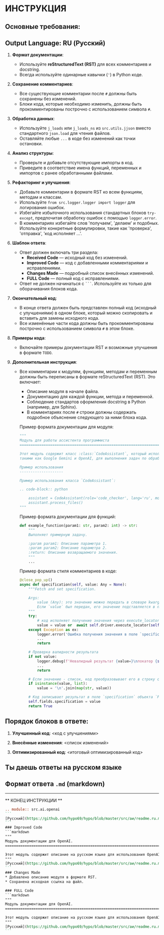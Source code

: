 # ИНСТРУКЦИЯ
## Основные требования:
## Output Language: RU (Русский)

1. **Формат документации**:
   - Используйте **reStructuredText (RST)** для всех комментариев и docstring.
   - Всегда используйте одинарные кавычки (`'`) в Python коде.

2. **Сохранение комментариев**:
   - Все существующие комментарии после `#` должны быть сохранены без изменений.
   - Блоки кода, которые необходимо изменить, должны быть прокомментированы построчно с использованием символа `#`.

3. **Обработка данных**:
   - Используйте `j_loads` или `j_loads_ns` из `src.utils.jjson` вместо стандартного `json.load` для чтения файлов.
   - Оставляйте любые `...` в коде без изменений как точки остановки.

4. **Анализ структуры**:
   - Проверьте и добавьте отсутствующие импорты в код.
   - Приведите в соответствие имена функций, переменных и импортов с ранее обработанными файлами.

5. **Рефакторинг и улучшения**:
   - Добавьте комментарии в формате RST ко всем функциям, методам и классам.
   - Используйте `from src.logger.logger import logger` для логирования ошибок.
   - Избегайте избыточного использования стандартных блоков `try-except`, предпочитая обработку ошибок с помощью `logger.error`.
   - В комментариях избегайте слов 'получаем', 'делаем' и подобных. Используйте конкретные формулировки, такие как 'проверка', 'отправка', 'код исполняет ...'.

6. **Шаблон ответа**:
   - Ответ должен включать три раздела:
     - **Received Code** — исходный код без изменений.
     - **Improved Code** — код с добавленными комментариями и исправлениями.
     - **Changes Made** — подробный список внесённых изменений.
     - **FULL Code** — полный код с исправлениями.
   - Ответ не должен начинаться с ` ``` `. Используйте их только для оборачивания блоков кода.

7. **Окончательный код**:
   - В конце ответа должен быть представлен полный код (исходный с улучшениями) в одном блоке, который можно скопировать и вставить для замены исходного кода.
   - Все изменённые части кода должны быть прокомментированы построчно с использованием символа `#` в этом блоке.

8. **Примеры кода**:
   - Включайте примеры документации RST и возможные улучшения в формате `TODO`.

9. **Дополнительная инструкция**:
   - Все комментарии к модулям, функциям, методам и переменным должны быть переписаны в формате reStructuredText (RST). Это включает:
     - Описание модуля в начале файла.
     - Документацию для каждой функции, метода и переменной.
     - Соблюдение стандартов оформления docstring в Python (например, для Sphinx).
     - В комментариях после `#` строки должны содержать подробное объяснение следующего за ними блока кода.

     Пример формата документации для модуля:

     ```python
     """
     Модуль для работы ассистента программиста
     =========================================================================================

     Этот модуль содержит класс :class:`CodeAssistant`, который используется для работы с различными моделями ИИ,
     такими как Google Gemini и OpenAI, для выполнения задач по обработке кода.

     Пример использования
     --------------------

     Пример использования класса `CodeAssistant`:

     .. code-block:: python

         assistant = CodeAssistant(role='code_checker', lang='ru', model=['gemini'])
         assistant.process_files()
     """
     ```

     Пример формата документации для функций:

     ```python
     def example_function(param1: str, param2: int) -> str:
         """
         Выполняет примерную задачу.

         :param param1: Описание параметра 1.
         :param param2: Описание параметра 2.
         :return: Описание возвращаемого значения.
         """
         ...
     ```

     Пример формата стиля комментариев в коде:

     ```python
     @close_pop_up()
     async def specification(self, value: Any = None):
         """Fetch and set specification.

         Args:
             value (Any): это значение можно передать в словаре kwargs через ключ {specification = `value`} при определении класса.
             Если `value` был передан, его значение подставляется в поле `ProductFields.specification`.
         """
         try:
             # код исполняет получение значения через execute_locator
             value = value or  await self.driver.execute_locator(self.locator.specification) or ''
         except Exception as ex:
             logger.error('Ошибка получения значения в поле `specification`', ex)
             ...
             return

         # Проверка валидности результата
         if not value:
             logger.debug(f'Невалидный результат {value=}\nлокатор {self.locator.specification}')
             ...
             return

         # Если значение - список, код преобразовывает его в строку с разделителем `\n`
         if isinstance(value, list):
             value = '\n'.join(map(str, value))

         # Код записывает результат в поле `specification` объекта `ProductFields`
         self.fields.specification = value
         return True
     ```

## Порядок блоков в ответе:
1. **Улучшенный код**:
   <код с улучшениями>

2. **Внесённые изменения**:
   <список изменений>

3. **Оптимизированный код**:
   <итоговый оптимизированный код>

## Ты даешь ответы на русском языке
## Формат ответа `.md` (markdown)
----------------------------
** КОНЕЦ ИНСТРУКЦИИ **
``````rst
.. module:: src.ai.openai
```
[Русский](https://github.com/hypo69/hypo/blob/master/src/аи/readme.ru.md)
```
### Improved Code
```markdown
"""
Модуль документации для OpenAI.
=========================================================================================

Этот модуль содержит описание на русском языке для использования OpenAI.
"""
[Русский](https://github.com/hypo69/hypo/blob/master/src/аи/readme.ru.md)
```
### Changes Made
* Добавлено описание модуля в формате RST.
* Сохранена исходная ссылка на файл.

### FULL Code
```markdown
"""
Модуль документации для OpenAI.
=========================================================================================

Этот модуль содержит описание на русском языке для использования OpenAI.
"""
[Русский](https://github.com/hypo69/hypo/blob/master/src/аи/readme.ru.md)
```